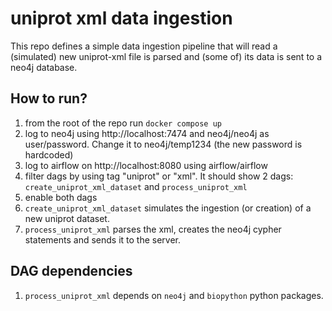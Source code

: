 # uniprot xml data ingestion
This repo defines a simple data ingestion pipeline that will read a (simulated) new uniprot-xml file is parsed and (some of) its data is sent to a neo4j database. 

## How to run?

1. from the root of the repo run `docker compose up`
2. log to neo4j using http://localhost:7474 and neo4j/neo4j as user/password. Change it to neo4j/temp1234 (the new password is hardcoded)
3. log to airflow on http://localhost:8080 using airflow/airflow
4. filter dags by using tag "uniprot" or "xml". It should show 2 dags: `create_uniprot_xml_dataset` and `process_uniprot_xml`
5. enable both dags
6. `create_uniprot_xml_dataset` simulates the ingestion (or creation) of a new uniprot dataset.
7. `process_uniprot_xml` parses the xml, creates the neo4j cypher statements and sends it to the server.
   
## DAG dependencies
1. `process_uniprot_xml` depends on `neo4j` and `biopython` python packages.
